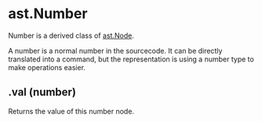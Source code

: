 # ast.Number

Number is a derived class of [ast.Node](Node).

A number is a normal number in the sourcecode. It can be directly translated into a command, but the representation is using a number type to make operations easier. 

## .val (number)

Returns the value of this number node.

